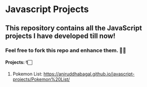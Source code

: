 # Javascript Projects
## This repository contains all the JavaScript projects I have developed till now!

### Feel free to fork this repo and enhance them. ✌🏻

#### Projects: 👇🏻
1. Pokemon List: https://aniruddhabagal.github.io/javascript-projects/Pokemon%20List/

